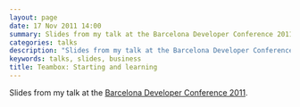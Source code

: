 ```yaml
---
layout: page
date: 17 Nov 2011 14:00
summary: Slides from my talk at the Barcelona Developer Conference 2011
categories: talks
description: "Slides from my talk at the Barcelona Developer Conference 2011"
keywords: talks, slides, business
title: Teambox: Starting and learning
---
```


Slides from my talk at the [Barcelona Developer Conference 2011](http://bcndevcon.org/).

<script src="http://speakerdeck.com/embed/4ec50458e2f5020054007f5a.js"></script>

